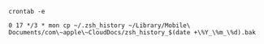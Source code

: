 

```console
crontab -e
```

```crontab
0 17 */3 * mon cp ~/.zsh_history ~/Library/Mobile\ Documents/com\~apple\~CloudDocs/zsh_history_$(date +\%Y_\%m_\%d).bak
```
